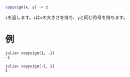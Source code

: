 ```julia
copysign(x, y) -> z
```

`z`を返します。`z`は`x`の大きさを持ち、`y`と同じ符号を持ちます。

# 例

```jldoctest
julia> copysign(1, -2)
-1

julia> copysign(-1, 2)
1
```
